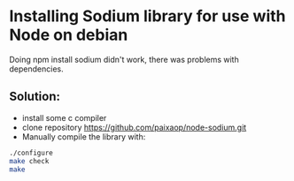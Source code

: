 # Installing Sodium library for use with Node on debian

Doing npm install sodium didn't work, there was problems with dependencies.

## Solution:

- install some c compiler
- clone repository
https://github.com/paixaop/node-sodium.git
- Manually compile the library with:

```bash
./configure
make check
make
```
